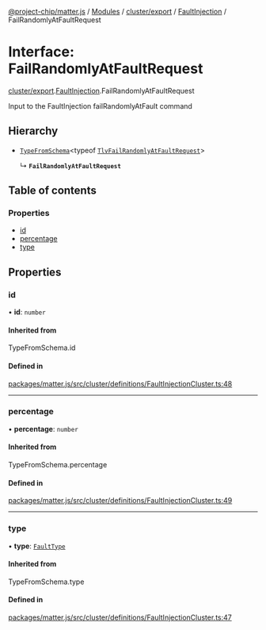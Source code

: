 [@project-chip/matter.js](../README.md) / [Modules](../modules.md) / [cluster/export](../modules/cluster_export.md) / [FaultInjection](../modules/cluster_export.FaultInjection.md) / FailRandomlyAtFaultRequest

# Interface: FailRandomlyAtFaultRequest

[cluster/export](../modules/cluster_export.md).[FaultInjection](../modules/cluster_export.FaultInjection.md).FailRandomlyAtFaultRequest

Input to the FaultInjection failRandomlyAtFault command

## Hierarchy

- [`TypeFromSchema`](../modules/tlv_export.md#typefromschema)\<typeof [`TlvFailRandomlyAtFaultRequest`](../modules/cluster_export.FaultInjection.md#tlvfailrandomlyatfaultrequest)\>

  ↳ **`FailRandomlyAtFaultRequest`**

## Table of contents

### Properties

- [id](cluster_export.FaultInjection.FailRandomlyAtFaultRequest.md#id)
- [percentage](cluster_export.FaultInjection.FailRandomlyAtFaultRequest.md#percentage)
- [type](cluster_export.FaultInjection.FailRandomlyAtFaultRequest.md#type)

## Properties

### id

• **id**: `number`

#### Inherited from

TypeFromSchema.id

#### Defined in

[packages/matter.js/src/cluster/definitions/FaultInjectionCluster.ts:48](https://github.com/project-chip/matter.js/blob/0c058ae17fdba4c0b89b8b13c309011d51782299/packages/matter.js/src/cluster/definitions/FaultInjectionCluster.ts#L48)

___

### percentage

• **percentage**: `number`

#### Inherited from

TypeFromSchema.percentage

#### Defined in

[packages/matter.js/src/cluster/definitions/FaultInjectionCluster.ts:49](https://github.com/project-chip/matter.js/blob/0c058ae17fdba4c0b89b8b13c309011d51782299/packages/matter.js/src/cluster/definitions/FaultInjectionCluster.ts#L49)

___

### type

• **type**: [`FaultType`](../enums/cluster_export.FaultInjection.FaultType.md)

#### Inherited from

TypeFromSchema.type

#### Defined in

[packages/matter.js/src/cluster/definitions/FaultInjectionCluster.ts:47](https://github.com/project-chip/matter.js/blob/0c058ae17fdba4c0b89b8b13c309011d51782299/packages/matter.js/src/cluster/definitions/FaultInjectionCluster.ts#L47)
